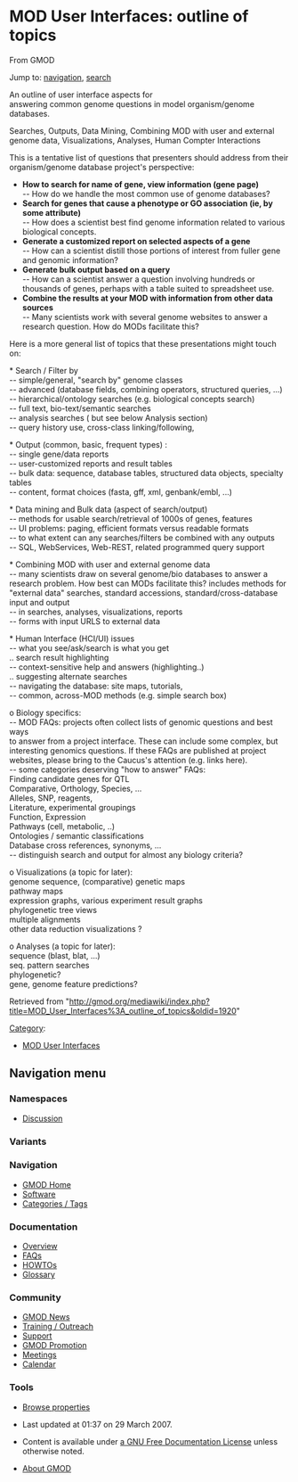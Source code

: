 









<span id="top"></span>







# <span dir="auto">MOD User Interfaces: outline of topics</span>





From GMOD









Jump to: [navigation](#mw-navigation), [search](#p-search)





An outline of user interface aspects for  
answering common genome questions in model organism/genome databases.

Searches, Outputs, Data Mining, Combining MOD with user and external
genome data, Visualizations, Analyses, Human Compter Interactions

This is a tentative list of questions that presenters should address
from their  
organism/genome database project's perspective:

- **How to search for name of gene, view information (gene page)**  
  -- How do we handle the most common use of genome databases?
- **Search for genes that cause a phenotype or GO association (ie, by
  some attribute)**  
  -- How does a scientist best find genome information related to
  various biological concepts.
- **Generate a customized report on selected aspects of a gene**  
  -- How can a scientist distill those portions of interest from fuller
  gene and genomic information?
- **Generate bulk output based on a query**  
  -- How can a scientist answer a question involving hundreds or
  thousands of genes, perhaps with a table suited to spreadsheet use.
- **Combine the results at your MOD with information from other data
  sources**  
  -- Many scientists work with several genome websites to answer a
  research question. How do MODs facilitate this?

Here is a more general list of topics that these presentations might
touch on:

\* Search / Filter by  
-- simple/general, "search by" genome classes  
-- advanced (database fields, combining operators, structured queries,
...)  
-- hierarchical/ontology searches (e.g. biological concepts search)  
-- full text, bio-text/semantic searches  
-- analysis searches ( but see below Analysis section)  
-- query history use, cross-class linking/following,

\* Output (common, basic, frequent types) :  
-- single gene/data reports  
-- user-customized reports and result tables  
-- bulk data: sequence, database tables, structured data objects,
specialty tables  
-- content, format choices (fasta, gff, xml, genbank/embl, ...)

\* Data mining and Bulk data (aspect of search/output)  
-- methods for usable search/retrieval of 1000s of genes, features  
-- UI problems: paging, efficient formats versus readable formats  
-- to what extent can any searches/filters be combined with any
outputs  
-- SQL, WebServices, Web-REST, related programmed query support

\* Combining MOD with user and external genome data  
-- many scientists draw on several genome/bio databases to answer a
research problem. How best can MODs facilitate this? includes methods
for "external data" searches, standard accessions,
standard/cross-database input and output  
-- in searches, analyses, visualizations, reports  
-- forms with input URLS to external data

\* Human Interface (HCI/UI) issues  
-- what you see/ask/search is what you get  
.. search result highlighting  
-- context-sensitive help and answers (highlighting..)  
.. suggesting alternate searches  
-- navigating the database: site maps, tutorials,  
-- common, across-MOD methods (e.g. simple search box)

o Biology specifics:  
-- MOD FAQs: projects often collect lists of genomic questions and best
ways  
to answer from a project interface. These can include some complex, but
interesting genomics questions. If these FAQs are published at project
websites, please bring to the Caucus's attention (e.g. links here).  
-- some categories deserving "how to answer" FAQs:  
Finding candidate genes for QTL  
Comparative, Orthology, Species, ...  
Alleles, SNP, reagents,  
Literature, experimental groupings  
Function, Expression  
Pathways (cell, metabolic, ..)  
Ontologies / semantic classifications  
Database cross references, synonyms, ...  
-- distinguish search and output for almost any biology criteria?

o Visualizations (a topic for later):  
genome sequence, (comparative) genetic maps  
pathway maps  
expression graphs, various experiment result graphs  
phylogenetic tree views  
multiple alignments  
other data reduction visualizations ?

o Analyses (a topic for later):  
sequence (blast, blat, ...)  
seq. pattern searches  
phylogenetic?  
gene, genome feature predictions?





Retrieved from
"<http://gmod.org/mediawiki/index.php?title=MOD_User_Interfaces%3A_outline_of_topics&oldid=1920>"







[Category](Special%3ACategories "Special%3ACategories"):

- [MOD User
  Interfaces](Category%3AMOD_User_Interfaces "Category%3AMOD User Interfaces")















## Navigation menu









### Namespaces


- <span id="ca-talk"><a
  href="http://gmod.org/mediawiki/index.php?title=Talk:MOD_User_Interfaces%3A_outline_of_topics&amp;action=edit&amp;redlink=1"
  accesskey="t"
  title="Discussion about the content page [t]">Discussion</a></span>





### 

### Variants[](#)























<a href="Main_Page"
style="background-image: url(../images/GMOD-cogs.png);"
title="Visit the main page"></a>





### Navigation



- <span id="n-GMOD-Home">[GMOD Home](Main_Page)</span>
- <span id="n-Software">[Software](GMOD_Components)</span>
- <span id="n-Categories-.2F-Tags">[Categories /
  Tags](Categories)</span>







### Documentation



- <span id="n-Overview">[Overview](Overview)</span>
- <span id="n-FAQs">[FAQs](Category%3AFAQ)</span>
- <span id="n-HOWTOs">[HOWTOs](Category%3AHOWTO)</span>
- <span id="n-Glossary">[Glossary](Glossary)</span>







### Community



- <span id="n-GMOD-News">[GMOD News](GMOD_News)</span>
- <span id="n-Training-.2F-Outreach">[Training /
  Outreach](Training_and_Outreach)</span>
- <span id="n-Support">[Support](Support)</span>
- <span id="n-GMOD-Promotion">[GMOD Promotion](GMOD_Promotion)</span>
- <span id="n-Meetings">[Meetings](Meetings)</span>
- <span id="n-Calendar">[Calendar](Calendar)</span>







### Tools




- <span id="t-smwbrowselink"><a href="Special%3ABrowse/MOD_User_Interfaces%3A_outline_of_topics"
  rel="smw-browse">Browse properties</a></span>












- <span id="footer-info-lastmod">Last updated at 01:37 on 29 March
  2007.</span>
<!-- - <span id="footer-info-viewcount">9,677 page views.</span> -->
- <span id="footer-info-copyright">Content is available under
  <a href="http://www.gnu.org/licenses/fdl-1.3.html" class="external"
  rel="nofollow">a GNU Free Documentation License</a> unless otherwise
  noted.</span>

<!-- -->

- <span id="footer-places-about">[About
  GMOD](GMOD%3AAbout "GMOD%3AAbout")</span>

<!-- -->







